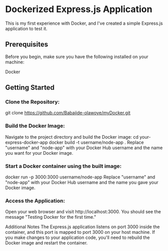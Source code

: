 # Dockerized Express.js Application
This is my first experience with Docker, and I've created a simple Express.js application to test it.

## Prerequisites
Before you begin, make sure you have the following installed on your machine:

Docker

## Getting Started
### Clone the Repository:

git clone https://github.com/Babajide-olawoye/myDocker.git

### Build the Docker Image:

Navigate to the project directory and build the Docker image: 
cd your-express-docker-app
docker build -t username/node-app .
Replace "username" and "node-app" with your Docker Hub username and the name you want for your Docker image.

### Start a Docker container using the built image:

docker run -p 3000:3000 username/node-app
Replace "username" and "node-app" with your Docker Hub username and the name you gave your Docker image.

### Access the Application:

Open your web browser and visit http://localhost:3000. You should see the message "Testing Docker for the first time."

Additional Notes
The Express.js application listens on port 3000 inside the container, and this port is mapped to port 3000 on your host machine.
If you make changes to your application code, you'll need to rebuild the Docker image and restart the container.
